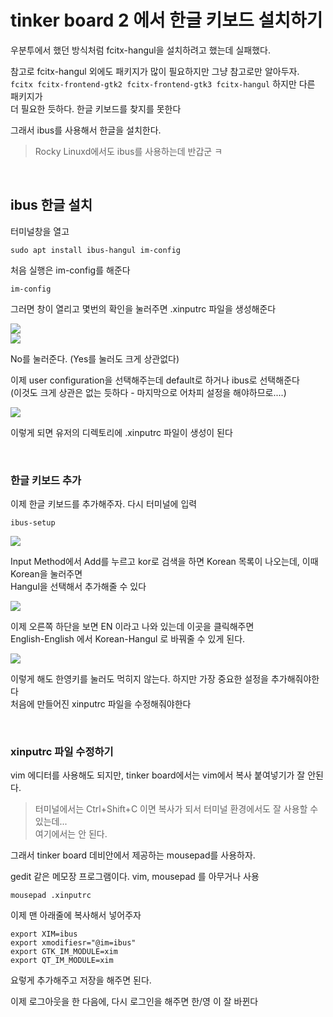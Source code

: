 # tinker board 2 에서 한글 키보드 설치하기
우분투에서 했던 방식처럼 fcitx-hangul을 설치하려고 했는데 실패했다.  

참고로 fcitx-hangul 외에도 패키지가 많이 필요하지만 그냥 참고로만 알아두자.  
`fcitx fcitx-frontend-gtk2 fcitx-frontend-gtk3 fcitx-hangul` 하지만 다른 패키지가   
더 필요한 듯하다. 한글 키보드를 찾지를 못한다   

그래서 ibus를 사용해서 한글을 설치한다.  

> Rocky Linuxd에서도 ibus를 사용하는데 반갑군 ㅋ

<br />

## ibus 한글 설치
터미널창을 열고 
```
sudo apt install ibus-hangul im-config
```

처음 실행은 im-config를 해준다
```
im-config
```

그러면 창이 열리고 몇번의 확인을 눌러주면 .xinputrc 파일을 생성해준다  

<img src=0>
<br />

<img src=1>
<br />

No를 눌러준다. (Yes를 눌러도 크게 상관없다) 

이제 user configuration을 선택해주는데 default로 하거나 ibus로 선택해준다  
(이것도 크게 상관은 없는 듯하다 - 마지막으로 어차피 설정을 해야하므로....)

<img src=2>
<br />

이렇게 되면 유저의 디렉토리에 .xinputrc 파일이 생성이 된다 

<br />

### 한글 키보드 추가
이제 한글 키보드를 추가해주자. 다시 터미널에 입력
```
ibus-setup
```

<img src=3>
<br />

Input Method에서 Add를 누르고 kor로 검색을 하면 Korean 목록이 나오는데, 이때 Korean을 눌러주면  
Hangul을 선택해서 추가해줄 수 있다

<img src=4>
<br />

이제 오른쪽 하단을 보면 EN 이라고 나와 있는데 이곳을 클릭해주면   
English-English 에서 Korean-Hangul 로 바꿔줄 수 있게 된다.   

<img src=5>
<br />

이렇게 해도 한영키를 눌러도 먹히지 않는다. 하지만 가장 중요한 설정을 추가해줘야한다  
처음에 만들어진 xinputrc 파일을 수정해줘야한다  

<br />

### xinputrc 파일 수정하기
vim 에디터를 사용해도 되지만, tinker board에서는 vim에서 복사 붙여넣기가 잘 안된다.  

> 터미널에서는 Ctrl+Shift+C 이면 복사가 되서 터미널 환경에서도 잘 사용할 수 있는데...  
여기에서는 안 된다. 

그래서 tinker board 데비안에서 제공하는 mousepad를 사용하자.  

gedit 같은 메모장 프로그램이다. vim, mousepad 를 아무거나 사용

```
mousepad .xinputrc
```

이제 맨 아래줄에 복사해서 넣어주자
```
export XIM=ibus
export xmodifiesr="@im=ibus"
export GTK_IM_MODULE=xim
export QT_IM_MODULE=xim
```
요렇게 추가해주고 저장을 해주면 된다.   

이제 로그아웃을 한 다음에, 다시 로그인을 해주면 한/영 이 잘 바뀐다

